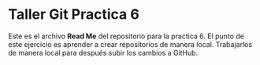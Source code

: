 # Taller Git Practica 6
Este es el archivo **Read Me** del repositorio para la practica 6.
El punto de este ejercicio es aprender a crear repositorios de manera local.
Trabajarlos de manera local para después subir los cambios a GitHub.